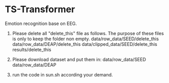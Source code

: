 # TS-Transformer
Emotion recognition base on EEG.


1. Please delete all "delete_this" file as follows. The purpose of these files is only to keep the folder non empty.
    data/row_data/SEED/delete_this
    data/row_data/DEAP/delete_this
    data/clipped_data/SEED/delete_this
    results/delete_this

2. Please download dataset and put them in:
    data/row_data/SEED
    data/row_data/DEAP

3. run the code in sun.sh according your demand.
